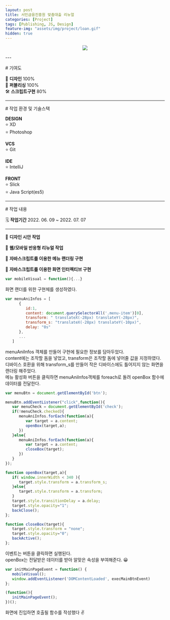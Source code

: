 ```yaml
---
layout: post
title: 서민금융진흥원 맞춤대출 리뉴얼
categories: [Project]
tags: [Publishing, JS, Design]
feature-img: "assets/img/project/loan.gif"
hidden: true
---
```


<p style="text-align: center;">
<img class="ylong-img" src="{{ site.baseurl }}/assets/img/project/loan.gif">
</p>
---
<p class="box-title"># 기여도</p>

🎨 **디자인** 100%  
📝 **퍼블리싱** 100%  
🛠 **스크립트구현** 80%  

----
<p class="box-title"># 작업 환경 및 기술스택</p>

**DESIGN**  
   ⭐️ XD  
   ⭐️ Photoshop  

**VCS**  
   ⭐️ Git

**IDE**   
   ⭐️ IntelliJ  

**FRONT**  
   ⭐️ Slick  
   ⭐️ Java Script(es5)

----

<p class="box-title"># 작업 내용</p>

🗓 **작업기간**  2022. 06. 09 ~ 2022. 07. 07

--- 

📌 **디자인 시안 작업**   

📌 **웹/모바일 반응형 리뉴얼 작업**  

📌 **자바스크립트를 이용한 메뉴 랜더링 구현** 

📌 **자바스크립트를 이용한 화면 인터렉티브 구현** 
```js
var mobileVisual = function(){...}
```
화면 랜더를 위한 구현체를 생성하였다.

```js
var menuAniInfos = [
      {
         id:1,
         content: document.querySelectorAll('.menu-item')[0],
         transform: " translateX(-28px) translateY(-28px)",
         transform_s: "translateX(-28px) translateY(-10px)",
         delay: "0s"
      },
      ...
   ]
```
menuAniInfos 객체를 만들어 구현에 필요한 정보를 담아두었다.  
content에는 조작할 돔을 넣었고, transform은 조작할 돔에 넣어줄 값을 지정하였다.  
디바이스 호환을 위해 transform_s를 만들어 작은 디바이스에도 틀어지지 않는 화면을 랜더링 해주었다.  
메뉴 활성화 버튼을 클릭하면 menuAniInfos객체를 foreach로 돌려 openBox 함수에 데이터를 전달한다.  

```js
var menuBtn = document.getElementById('btn');

menuBtn.addEventListener("click",function(){
   var menuCheck = document.getElementById('check');
   if(!menuCheck.checked){
      menuAniInfos.forEach(function(a){
         var target = a.content;
         openBox(target,a);
      })
   }else{
      menuAniInfos.forEach(function(a){
         var target = a.content;
         closeBox(target);
      })
   }
});

function openBox(target,a){
   if( window.innerWidth < 340 ){
      target.style.transform = a.transform_s;
   }else{
      target.style.transform = a.transform;
   }
   target.style.transitionDelay = a.delay;
   target.style.opacity="1";
   backClose();
};

function closeBox(target){
   target.style.transform = "none";
   target.style.opacity="0";
   backActive();
};
```
이벤트는 버튼을 클릭하면 실행된다.  
openBox는 전달받은 데이터를 받아 알맞은 속성을 부여해준다. 😀  

```js
var initMainPageEvent = function() {
   mobileVisual();
   window.addEventListener('DOMContentLoaded', execMainBtnEvent)
};

(function(){
   initMainPageEvent();
})();
```
화면에 진입하면 호출될 함수를 작성했다 ✌️  